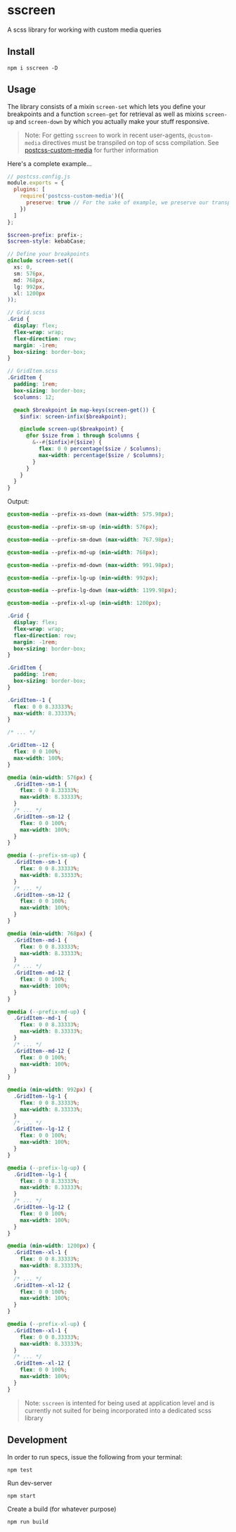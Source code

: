 # sscreen

A scss library for working with custom media queries


## Install

```cli
npm i sscreen -D
```

## Usage

The library consists of a mixin `screen-set` which lets you define your breakpoints and a function `screen-get` for retrieval as well as mixins `screen-up` and `screen-down` by which you actually make your stuff responsive.

> Note: For getting `sscreen` to work in recent user-agents, `@custom-media` directives must be transpiled on top of scss compilation. See [postcss-custom-media](https://github.com/postcss/postcss-custom-media) for further information


Here's a complete example...

```js
// postcss.config.js
module.exports = {
  plugins: [
    require('postcss-custom-media')({
      preserve: true // For the sake of example, we preserve our transpiled @custom-media rules
    })
  ]
};
```

```scss
$screen-prefix: prefix-;
$screen-style: kebabCase;

// Define your breakpoints
@include screen-set((
  xs: 0,
  sm: 576px,
  md: 768px,
  lg: 992px,
  xl: 1200px
));
```

```scss
// Grid.scss
.Grid {
  display: flex;
  flex-wrap: wrap;
  flex-direction: row;
  margin: -1rem;
  box-sizing: border-box;
}
```

```scss
// GridItem.scss
.GridItem {
  padding: 1rem;
  box-sizing: border-box;
  $columns: 12;

  @each $breakpoint in map-keys(screen-get()) {
    $infix: screen-infix($breakpoint);

    @include screen-up($breakpoint) {
      @for $size from 1 through $columns {
        &--#{$infix}#{$size} {
          flex: 0 0 percentage($size / $columns);
          max-width: percentage($size / $columns);
        }
      }
    }
  }
}
```

Output:

```css
@custom-media --prefix-xs-down (max-width: 575.98px);

@custom-media --prefix-sm-up (min-width: 576px);

@custom-media --prefix-sm-down (max-width: 767.98px);

@custom-media --prefix-md-up (min-width: 768px);

@custom-media --prefix-md-down (max-width: 991.98px);

@custom-media --prefix-lg-up (min-width: 992px);

@custom-media --prefix-lg-down (max-width: 1199.98px);

@custom-media --prefix-xl-up (min-width: 1200px);

.Grid {
  display: flex;
  flex-wrap: wrap;
  flex-direction: row;
  margin: -1rem;
  box-sizing: border-box;
}

.GridItem {
  padding: 1rem;
  box-sizing: border-box;
}

.GridItem--1 {
  flex: 0 0 8.33333%;
  max-width: 8.33333%;
}

/* ... */

.GridItem--12 {
  flex: 0 0 100%;
  max-width: 100%;
}

@media (min-width: 576px) {
  .GridItem--sm-1 {
    flex: 0 0 8.33333%;
    max-width: 8.33333%;
  }
  /* ... */
  .GridItem--sm-12 {
    flex: 0 0 100%;
    max-width: 100%;
  }
}

@media (--prefix-sm-up) {
  .GridItem--sm-1 {
    flex: 0 0 8.33333%;
    max-width: 8.33333%;
  }
  /* ... */
  .GridItem--sm-12 {
    flex: 0 0 100%;
    max-width: 100%;
  }
}

@media (min-width: 768px) {
  .GridItem--md-1 {
    flex: 0 0 8.33333%;
    max-width: 8.33333%;
  }
  /* ... */
  .GridItem--md-12 {
    flex: 0 0 100%;
    max-width: 100%;
  }
}

@media (--prefix-md-up) {
  .GridItem--md-1 {
    flex: 0 0 8.33333%;
    max-width: 8.33333%;
  }
  /* ... */
  .GridItem--md-12 {
    flex: 0 0 100%;
    max-width: 100%;
  }
}

@media (min-width: 992px) {
  .GridItem--lg-1 {
    flex: 0 0 8.33333%;
    max-width: 8.33333%;
  }
  /* ... */
  .GridItem--lg-12 {
    flex: 0 0 100%;
    max-width: 100%;
  }
}

@media (--prefix-lg-up) {
  .GridItem--lg-1 {
    flex: 0 0 8.33333%;
    max-width: 8.33333%;
  }
  /* ... */
  .GridItem--lg-12 {
    flex: 0 0 100%;
    max-width: 100%;
  }
}

@media (min-width: 1200px) {
  .GridItem--xl-1 {
    flex: 0 0 8.33333%;
    max-width: 8.33333%;
  }
  /* ... */
  .GridItem--xl-12 {
    flex: 0 0 100%;
    max-width: 100%;
  }
}

@media (--prefix-xl-up) {
  .GridItem--xl-1 {
    flex: 0 0 8.33333%;
    max-width: 8.33333%;
  }
  /* ... */
  .GridItem--xl-12 {
    flex: 0 0 100%;
    max-width: 100%;
  }
}


```

> Note: `sscreen` is intented for being used at application level and is currently not suited for being incorporated into a dedicated scss library

## Development

In order to run specs, issue the following from your terminal:

```cli
npm test
```

Run dev-server

```cli
npm start
```

Create a build (for whatever purpose)

```cli
npm run build
```
